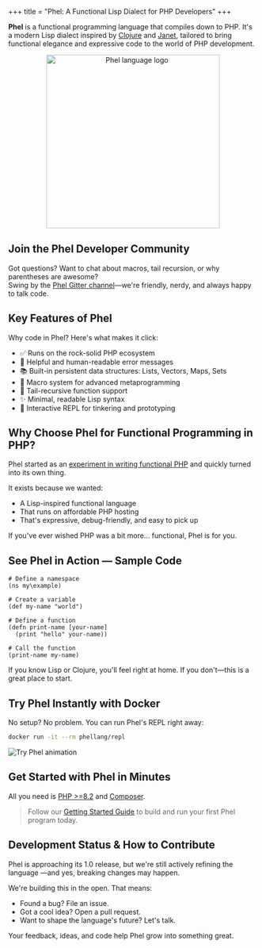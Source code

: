 +++
title = "Phel: A Functional Lisp Dialect for PHP Developers"
+++

**Phel** is a functional programming language that compiles down to PHP. It's a modern Lisp dialect inspired by [Clojure](https://clojure.org/) and [Janet](https://janet-lang.org/), tailored to bring functional elegance and expressive code to the world of PHP development.

<p align="center">
    <img src="/images/logo_phel.svg" width="350" alt="Phel language logo"/>
</p>

## Join the Phel Developer Community

Got questions? Want to chat about macros, tail recursion, or why parentheses are awesome?  
Swing by the [Phel Gitter channel](https://gitter.im/phel-lang/community)—we're friendly, nerdy, and always happy to talk code.

## Key Features of Phel

Why code in Phel? Here's what makes it click:

- ✅ Runs on the rock-solid PHP ecosystem
- 🧠 Helpful and human-readable error messages
- 📚 Built-in persistent data structures: Lists, Vectors, Maps, Sets
- 🧩 Macro system for advanced metaprogramming
- 🔁 Tail-recursive function support
- ✨ Minimal, readable Lisp syntax
- 💬 Interactive REPL for tinkering and prototyping

## Why Choose Phel for Functional Programming in PHP?

Phel started as an [experiment in writing functional PHP](/blog/functional-programming-in-php) and quickly turned into its own thing.

It exists because we wanted:

- A Lisp-inspired functional language
- That runs on affordable PHP hosting
- That's expressive, debug-friendly, and easy to pick up

If you've ever wished PHP was a bit more... functional, Phel is for you.

## See Phel in Action — Sample Code

```phel
# Define a namespace
(ns my\example)

# Create a variable
(def my-name "world")

# Define a function
(defn print-name [your-name]
  (print "hello" your-name))

# Call the function
(print-name my-name)
```

If you know Lisp or Clojure, you'll feel right at home. If you don't—this is a great place to start.

## Try Phel Instantly with Docker

No setup? No problem. You can run Phel's REPL right away:

```bash
docker run -it --rm phellang/repl
```

![Try Phel animation](/try-phel.gif "Try Phel Animation")

## Get Started with Phel in Minutes

All you need is [PHP >=8.2](https://www.php.net/) and [Composer](https://getcomposer.org/). 

> Follow our [Getting Started Guide](/documentation/getting-started) to build and run your first Phel program today.

## Development Status & How to Contribute

Phel is approaching its 1.0 release, but we're still actively refining the language —and yes, breaking changes may happen.

We're building this in the open. That means:
- Found a bug? File an issue.
- Got a cool idea? Open a pull request.
- Want to shape the language's future? Let's talk.

Your feedback, ideas, and code help Phel grow into something great.
